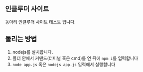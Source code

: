 ## 인클루더 사이트
동아리 인클루더 사이트 테스트 입니다.

## 돌리는 방법
1. nodejs를 설치합니다.
2. 폴더 안에서 커맨드(터미널 혹은 cmd)를 연 뒤에 `npm i`를 입력합니다
3. `node app.js` 혹은 `nodejs app.js` 입력해서 실행합니다